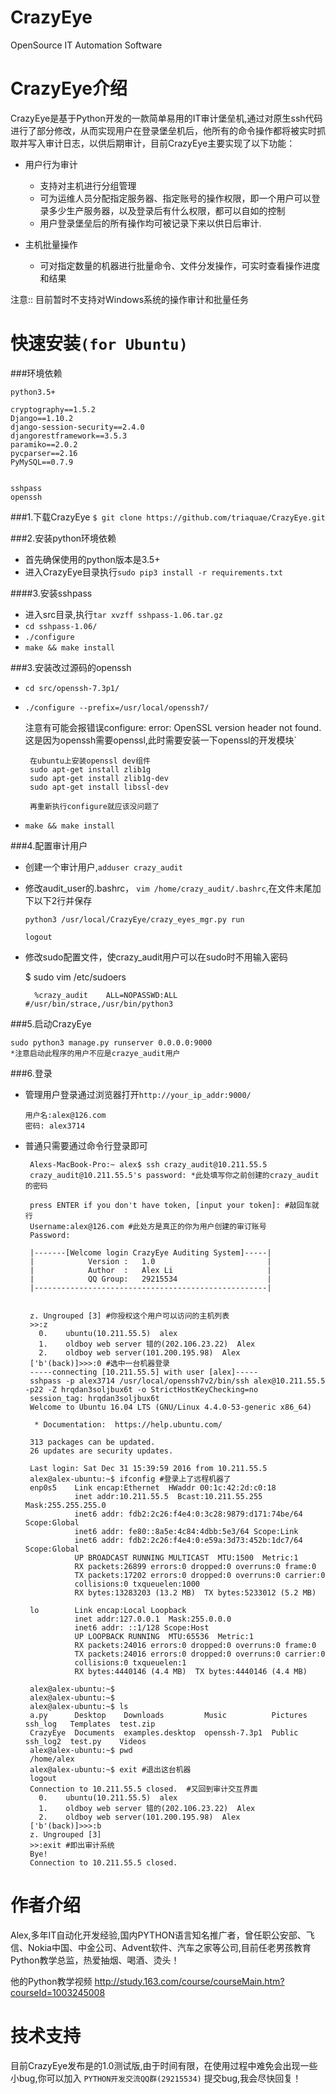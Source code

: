# CrazyEye
OpenSource IT Automation Software



CrazyEye介绍
==================
CrazyEye是基于Python开发的一款简单易用的IT审计堡垒机,通过对原生ssh代码进行了部分修改，从而实现用户在登录堡垒机后，他所有的命令操作都将被实时抓取并写入审计日志，以供后期审计，目前CrazyEye主要实现了以下功能：

- 用户行为审计
   - 支持对主机进行分组管理
   - 可为运维人员分配指定服务器、指定账号的操作权限，即一个用户可以登录多少生产服务器，以及登录后有什么权限，都可以自如的控制
   - 用户登录堡垒后的所有操作均可被记录下来以供日后审计.

- 主机批量操作
   - 可对指定数量的机器进行批量命令、文件分发操作，可实时查看操作进度和结果

注意:: 目前暂时不支持对Windows系统的操作审计和批量任务


快速安装`(for Ubuntu)`
========
###环境依赖

    python3.5+
    
    cryptography==1.5.2
    Django==1.10.2
    django-session-security==2.4.0
    djangorestframework==3.5.3
    paramiko==2.0.2
    pycparser==2.16
    PyMySQL==0.7.9
    
    
    sshpass 
    openssh
    


###1.下载CrazyEye
`$ git clone https://github.com/triaquae/CrazyEye.git`

###2.安装python环境依赖

*  首先确保使用的python版本是3.5+
*  进入CrazyEye目录执行`sudo pip3 install -r requirements.txt `

####3.安装sshpass
*  进入src目录,执行`tar xvzff sshpass-1.06.tar.gz`
*  `cd sshpass-1.06/`
*  `./configure`
*  `make && make install`


###3.安装改过源码的openssh 
* `cd src/openssh-7.3p1/`
*  `./configure --prefix=/usr/local/openssh7/ `
 
    注意有可能会报错误configure: error: OpenSSL version header not found.这是因为openssh需要openssl,此时需要安装一下openssl的开发模块` 
    
        在ubuntu上安装openssl dev组件
        sudo apt-get install zlib1g
        sudo apt-get install zlib1g-dev
        sudo apt-get install libssl-dev
        
        再重新执行configure就应该没问题了

*  `make && make install`

###4.配置审计用户 
*   创建一个审计用户,`adduser crazy_audit`
*   修改audit_user的.bashrc， `vim /home/crazy_audit/.bashrc`,在文件末尾加下以下2行并保存

        python3 /usr/local/CrazyEye/crazy_eyes_mgr.py run
        
        logout

* 修改sudo配置文件，使crazy_audit用户可以在sudo时不用输入密码
  
    $ sudo vim /etc/sudoers
    
        %crazy_audit    ALL=NOPASSWD:ALL #/usr/bin/strace,/usr/bin/python3


###5.启动CrazyEye


    sudo python3 manage.py runserver 0.0.0.0:9000
    *注意启动此程序的用户不应是crazye_audit用户
    

###6.登录
*   管理用户登录通过浏览器打开`http://your_ip_addr:9000/`
    
        用户名:alex@126.com
        密码: alex3714 


*  普通只需要通过命令行登录即可 
 
        Alexs-MacBook-Pro:~ alex$ ssh crazy_audit@10.211.55.5
        crazy_audit@10.211.55.5's password: *此处填写你之前创建的crazy_audit的密码
        
        press ENTER if you don't have token, [input your token]: #敲回车就行
        Username:alex@126.com #此处方是真正的你为用户创建的审订账号
        Password:
        
        |-------[Welcome login CrazyEye Auditing System]-----|
        |            Version :   1.0                         |
        |            Author  :   Alex Li                     |
        |            QQ Group:   29215534                    |
        |----------------------------------------------------|
        
        
        z. Ungrouped [3] #你授权这个用户可以访问的主机列表 
        >>:z
          0.	ubuntu(10.211.55.5)  alex
          1.	oldboy web server 错的(202.106.23.22)  Alex
          2.	oldboy web server(101.200.195.98)  Alex
        ['b'(back)]>>>:0 #选中一台机器登录
        -----connecting [10.211.55.5] with user [alex]-----
        sshpass -p alex3714 /usr/local/openssh7v2/bin/ssh alex@10.211.55.5 -p22 -Z hrqdan3soljbux6t -o StrictHostKeyChecking=no
        session_tag: hrqdan3soljbux6t
        Welcome to Ubuntu 16.04 LTS (GNU/Linux 4.4.0-53-generic x86_64)
        
         * Documentation:  https://help.ubuntu.com/
        
        313 packages can be updated.
        26 updates are security updates.
        
        Last login: Sat Dec 31 15:39:59 2016 from 10.211.55.5
        alex@alex-ubuntu:~$ ifconfig #登录上了远程机器了
        enp0s5    Link encap:Ethernet  HWaddr 00:1c:42:2d:c0:18  
                  inet addr:10.211.55.5  Bcast:10.211.55.255  Mask:255.255.255.0
                  inet6 addr: fdb2:2c26:f4e4:0:3c28:9879:d171:74be/64 Scope:Global
                  inet6 addr: fe80::8a5e:4c84:4dbb:5e3/64 Scope:Link
                  inet6 addr: fdb2:2c26:f4e4:0:e59a:3d73:452b:1dc7/64 Scope:Global
                  UP BROADCAST RUNNING MULTICAST  MTU:1500  Metric:1
                  RX packets:26899 errors:0 dropped:0 overruns:0 frame:0
                  TX packets:17202 errors:0 dropped:0 overruns:0 carrier:0
                  collisions:0 txqueuelen:1000 
                  RX bytes:13283203 (13.2 MB)  TX bytes:5233012 (5.2 MB)
        
        lo        Link encap:Local Loopback  
                  inet addr:127.0.0.1  Mask:255.0.0.0
                  inet6 addr: ::1/128 Scope:Host
                  UP LOOPBACK RUNNING  MTU:65536  Metric:1
                  RX packets:24016 errors:0 dropped:0 overruns:0 frame:0
                  TX packets:24016 errors:0 dropped:0 overruns:0 carrier:0
                  collisions:0 txqueuelen:1 
                  RX bytes:4440146 (4.4 MB)  TX bytes:4440146 (4.4 MB)
        
        alex@alex-ubuntu:~$ 
        alex@alex-ubuntu:~$ 
        alex@alex-ubuntu:~$ ls
        a.py      Desktop    Downloads         Music          Pictures  ssh_log   Templates  test.zip
        CrazyEye  Documents  examples.desktop  openssh-7.3p1  Public    ssh_log2  test.py    Videos
        alex@alex-ubuntu:~$ pwd
        /home/alex
        alex@alex-ubuntu:~$ exit #退出这台机器 
        logout
        Connection to 10.211.55.5 closed.  #又回到审计交互界面
          0.	ubuntu(10.211.55.5)  alex
          1.	oldboy web server 错的(202.106.23.22)  Alex
          2.	oldboy web server(101.200.195.98)  Alex
        ['b'(back)]>>>:b
        z. Ungrouped [3]
        >>:exit #即出审计系统 
        Bye!
        Connection to 10.211.55.5 closed. 




作者介绍
=============

Alex,多年IT自动化开发经验,国内PYTHON语言知名推广者，曾任职公安部、飞信、Nokia中国、中金公司、Advent软件、汽车之家等公司,目前任老男孩教育Python教学总监，热爱抽烟、喝酒、烫头！

他的Python教学视频 http://study.163.com/course/courseMain.htm?courseId=1003245008


技术支持
=============

目前CrazyEye发布是的1.0测试版,由于时间有限，在使用过程中难免会出现一些小bug,你可以加入 `PYTHON开发交流QQ群(29215534)` 提交bug,我会尽快回复！
